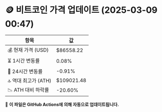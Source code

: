 # 🪙 비트코인 가격 업데이트 (2025-03-09 00:47)

| 항목                | 값 |
|--------------------|----------------|
| 💰 현재 가격 (USD) | $86558.22 |
| ⏳ 1시간 변동률    | 0.08% |
| 📆 24시간 변동률   | -0.91% |
| 🔝 역대 최고가 (ATH) | $109021.48 |
| 📉 ATH 대비 하락률 | -20.60% |

🔄 **이 파일은 GitHub Actions에 의해 자동으로 업데이트됩니다.**
